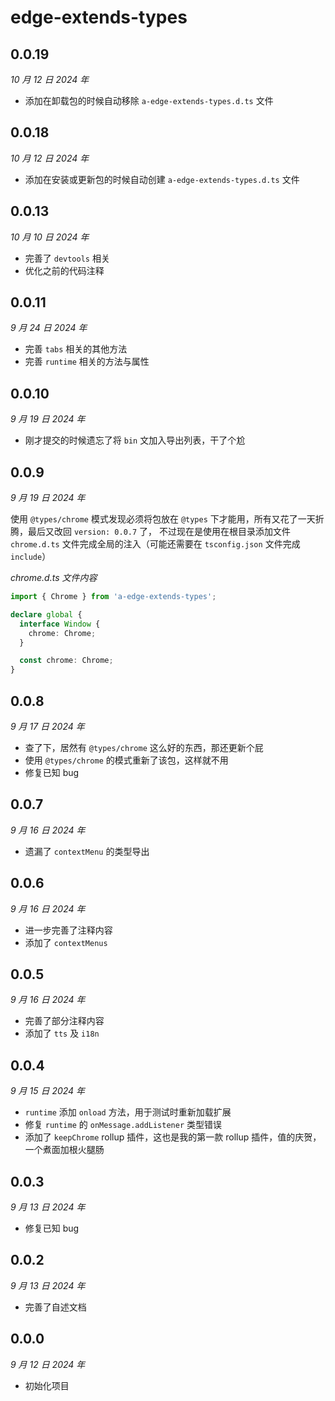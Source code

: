 # edge-extends-types

## 0.0.19

_10 月 12 日 2024 年_

- 添加在卸载包的时候自动移除 `a-edge-extends-types.d.ts` 文件

## 0.0.18

_10 月 12 日 2024 年_

- 添加在安装或更新包的时候自动创建 `a-edge-extends-types.d.ts` 文件

## 0.0.13

_10 月 10 日 2024 年_

- 完善了 `devtools` 相关
- 优化之前的代码注释

## 0.0.11

_9 月 24 日 2024 年_

- 完善 `tabs` 相关的其他方法
- 完善 `runtime` 相关的方法与属性

## 0.0.10

_9 月 19 日 2024 年_

- 刚才提交的时候遗忘了将 `bin` 文加入导出列表，干了个尬

## 0.0.9

_9 月 19 日 2024 年_

使用 `@types/chrome` 模式发现必须将包放在 `@types` 下才能用，所有又花了一天折腾，最后又改回 `version: 0.0.7` 了，
不过现在是使用在根目录添加文件 `chrome.d.ts` 文件完成全局的注入（可能还需要在 `tsconfig.json` 文件完成 `include`）

_chrome.d.ts 文件内容_

```ts
import { Chrome } from 'a-edge-extends-types';

declare global {
  interface Window {
    chrome: Chrome;
  }

  const chrome: Chrome;
}
```

## 0.0.8

_9 月 17 日 2024 年_

- 查了下，居然有 `@types/chrome` 这么好的东西，那还更新个屁
- 使用 `@types/chrome` 的模式重新了该包，这样就不用
- 修复已知 bug

## 0.0.7

_9 月 16 日 2024 年_

- 遗漏了 `contextMenu` 的类型导出

## 0.0.6

_9 月 16 日 2024 年_

- 进一步完善了注释内容
- 添加了 `contextMenus`

## 0.0.5

_9 月 16 日 2024 年_

- 完善了部分注释内容
- 添加了 `tts` 及 `i18n`

## 0.0.4

_9 月 15 日 2024 年_

- `runtime` 添加 `onload` 方法，用于测试时重新加载扩展
- 修复 `runtime` 的 `onMessage.addListener` 类型错误
- 添加了 `keepChrome` rollup 插件，这也是我的第一款 rollup 插件，值的庆贺，一个煮面加根火腿肠

## 0.0.3

_9 月 13 日 2024 年_

- 修复已知 bug

## 0.0.2

_9 月 13 日 2024 年_

- 完善了自述文档

## 0.0.0

_9 月 12 日 2024 年_

- 初始化项目
